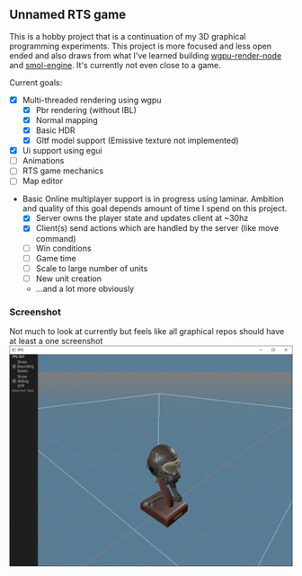 
## Unnamed RTS game
This is a hobby project that is a continuation of my 3D graphical programming experiments. This project is more focused and less open ended and also draws from what I've learned building [wgpu-render-node](https://github.com/Nehliin/wgpu-render-node/blob/master/Cargo.toml) and [smol-engine](https://github.com/Nehliin/smol-engine). It's currently not even close to a game.


Current goals:
- [x] Multi-threaded rendering using wgpu
  - [x] Pbr rendering (without IBL)
  - [x] Normal mapping 
  - [x] Basic HDR 
  - [x] Gltf model support (Emissive texture not implemented)
- [x] Ui support using egui
- [ ] Animations
- [ ] RTS game mechanics
- [ ] Map editor
-  Basic Online multiplayer support is in progress using laminar. Ambition and quality of this goal depends amount of time I spend on this project. 
   - [x] Server owns the player state and updates client at ~30hz
   - [x] Client(s) send actions which are handled by the server (like move command) 
   - [ ] Win conditions
   - [ ] Game time
   - [ ] Scale to large number of units
   - [ ] New unit creation  
   - ...and a lot more obviously 

### Screenshot 
Not much to look at currently but feels like all graphical repos should have at least a one screenshot
![Alt text](rts.png?raw=true "A screenshot")
